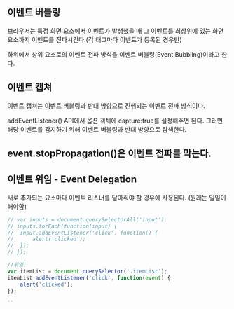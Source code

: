 ## 이벤트 버블링

브라우저는 특정 화면 요소에서 이벤트가 발생했을 때 그 이벤트를 최상위에 있는 화면 요소까지 이벤트를 전파시킨다.(각 태그마다 이벤트가 등록된 경우만)

하위에서 상위 요소로의 이벤트 전파 방식을 이벤트 버블링(Event Bubbling)이라고 한다.

## 이벤트 캡쳐

이벤트 캡쳐는 이벤트 버블링과 반대 방향으로 진행되는 이벤트 전파 방식이다. 

addEventListener() API에서 옵션 객체에 capture:true를 설정해주면 된다. 그러면 해당 이벤트를 감지하기 위해 이벤트 버블링과 반대 방향으로 탐색한다.

## event.stopPropagation()은 이벤트 전파를 막는다.

## 이벤트 위임 - Event Delegation

새로 추가되는 요소마다 이벤트 리스너를 달아줘야 할 경우에 사용된다. (원래는 일일이 해야함)

```javascript
// var inputs = document.querySelectorAll('input');
// inputs.forEach(function(input) {
// 	input.addEventListener('click', function() {
// 		alert('clicked');
// 	});
// });

//위임!
var itemList = document.querySelector('.itemList');
itemList.addEventListener('click', function(event) {
	alert('clicked');
});

``
